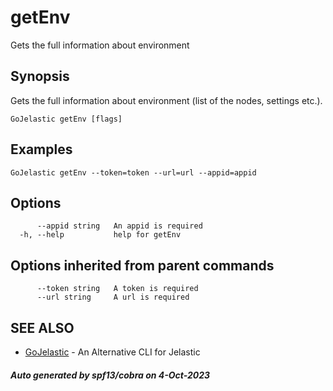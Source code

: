 #  getEnv

Gets the full information about environment

## Synopsis

Gets the full information about environment (list of the nodes, settings etc.).

```
GoJelastic getEnv [flags]
```

## Examples

```
GoJelastic getEnv --token=token --url=url --appid=appid
```

## Options

```
      --appid string   An appid is required
  -h, --help           help for getEnv
```

## Options inherited from parent commands

```
      --token string   A token is required
      --url string     A url is required
```

## SEE ALSO

* [GoJelastic](GoJelastic.md)	 - An Alternative CLI for Jelastic

##### Auto generated by spf13/cobra on 4-Oct-2023
